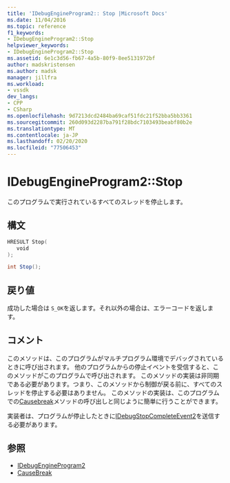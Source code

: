```yaml
---
title: 'IDebugEngineProgram2:: Stop |Microsoft Docs'
ms.date: 11/04/2016
ms.topic: reference
f1_keywords:
- IDebugEngineProgram2::Stop
helpviewer_keywords:
- IDebugEngineProgram2::Stop
ms.assetid: 6e1c3d56-fb67-4a5b-80f9-8ee5131972bf
author: madskristensen
ms.author: madsk
manager: jillfra
ms.workload:
- vssdk
dev_langs:
- CPP
- CSharp
ms.openlocfilehash: 9d7213dcd2484ba69caf51fdc21f52bba5bb3361
ms.sourcegitcommit: 260d093d2287ba791f28bdc7103493beabf80b2e
ms.translationtype: MT
ms.contentlocale: ja-JP
ms.lasthandoff: 02/20/2020
ms.locfileid: "77506453"
---
```

# <a name="idebugengineprogram2stop"></a>IDebugEngineProgram2::Stop
このプログラムで実行されているすべてのスレッドを停止します。

## <a name="syntax"></a>構文

```cpp
HRESULT Stop( 
   void 
);
```

```csharp
int Stop();
```

## <a name="return-value"></a>戻り値
 成功した場合は `S_OK`を返します。それ以外の場合は、エラーコードを返します。

## <a name="remarks"></a>コメント
 このメソッドは、このプログラムがマルチプログラム環境でデバッグされているときに呼び出されます。 他のプログラムからの停止イベントを受信すると、このメソッドがこのプログラムで呼び出されます。 このメソッドの実装は非同期である必要があります。つまり、このメソッドから制御が戻る前に、すべてのスレッドを停止する必要はありません。 このメソッドの実装は、このプログラムでの[Causebreak](../../../extensibility/debugger/reference/idebugprogram2-causebreak.md)メソッドの呼び出しと同じように簡単に行うことができます。

 実装者は、プログラムが停止したときに[IDebugStopCompleteEvent2](../../../extensibility/debugger/reference/idebugstopcompleteevent2.md)を送信する必要があります。

## <a name="see-also"></a>参照
- [IDebugEngineProgram2](../../../extensibility/debugger/reference/idebugengineprogram2.md)
- [CauseBreak](../../../extensibility/debugger/reference/idebugprogram2-causebreak.md)
